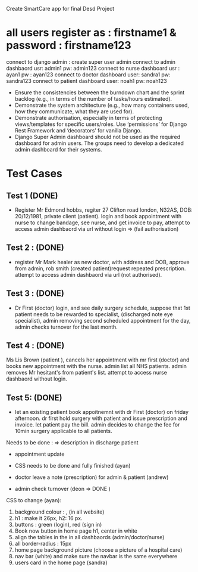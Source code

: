 Create SmartCare app for final Desd Project

# all users register as : firstname1 & password : firstname123

connect to django admin : create super user admin 
connect to admin dashbaord usr: admin1 pw: admin123
connect to nurse dashboard usr : ayan1 pw : ayan123
connect to doctor dashboard user: sandra1 pw: sandra123
connect to patient dashboard user: noah1 pw: noah123

- Ensure the consistencies between the burndown chart and the sprint backlog (e.g., in terms of the number of tasks/hours estimated).
- Demonstrate the system architecture (e.g., how many containers used, how they communicate, what they are used for).
- Demonstrate authorisation, especially in terms of protecting views/templates for specific users/roles. Use ‘permissions’ for Django Rest Framework and ‘decorators’ for vanilla Django.
- Django Super Admin dashboard should not be used as the required dashboard for admin users. The groups need to develop a dedicated admin dashboard for their systems.

# Test Cases 
## Test 1 (DONE)
- Register Mr Edmond hobbs, regiter 27 Clifton road london, N32AS, DOB: 20/12/1981, private client (patient). login and book appointment with nurse to change bandage, see nurse, and get invoice to pay, attempt to access admin dashbaord via url without login => (fail authorisation)

## Test 2 : (DONE)
- register Mr Mark healer as new doctor, with address and DOB, approve from admin, rob smith (created patient)request repeated prescription. attempt to access admin dashbaord via url (not authorised).

## Test 3 : (DONE)
- Dr First (doctor) login, and see daily surgery schedule, suppose that 1st patient needs to be rewarded to specialist, (discharged note eye specialist), admin removing second scheduled appointment for the day, admin checks turnover for the last month.


## Test 4 : (DONE)
Ms Lis Brown (patient ), cancels her appointment with mr first (doctor) and books new appointment with the nurse. admin list all NHS patients. admin removes Mr hesitant's from patient's list. attempt to access nurse dashbaord without login. 

## Test 5: (DONE)
- let an existing patient book appoitnemnt with dr First (doctor) on friday afternoon. dr first hold surgery with patient and issue prescription and invoice. let patient pay the bill. admin decides to change the fee for 10min surgery applicable to all patients.


Needs to be done : 
=> description in discharge patient 
* appointment update 



* CSS needs to be done and fully finished (ayan)


* doctor leave a note (prescription) for admin & patient (andrew)
* admin check turnover (deon => DONE )


CSS to change (ayan): 
 
1. background colour : , (in all website)
2. h1 : make it 26px, h2: 16 px. 
3. buttons : green (login), red (sign in)
4. Book now button in home page h1, center in white 
5. align the tables in the in all dashbaords (admin/doctor/nurse)
6. all border-radius : 15px
7. home page background picture (choose a picture of a hospital care)
8. nav bar (white) and make sure the navbar is the same everywhere
9. users card in the home page (sandra)

